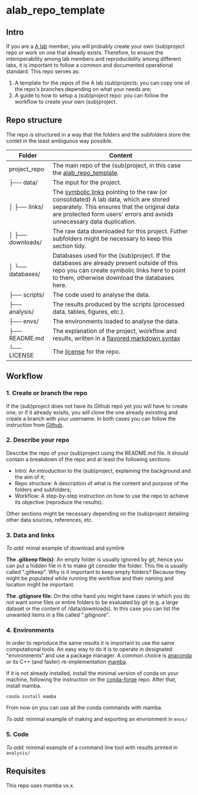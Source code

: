 # alab_repo_template

## Intro

If you are a [A lab](https://albertsenlab.org/) member, you will probably create your own (sub)project repo or work on one that already exists.
Therefore, to ensure the interoperability among lab members and reproducibility among different labs, it is important to follow a common and documented operational standard.
This repo serves as:
1. A template for the repos of the A lab (sub)projects: you can copy one of the repo's branches depending on what your needs are;
2. A guide to how to setup a (sub)project repo: you can follow the workflow to create your own (sub)project.

## Repo structure

The repo is structured in a way that the folders and the subfolders store the contet in the least ambiguous way possible.

| Folder | Content |
| --- | --- |
| project_repo | The main repo of the (sub)project, in this case the [alab_repo_template](https://github.com/fdelogu/alab_repo_template). |
| ├── data/ | The input for the project. |
| │   ├── links/ | The [symbolic links](https://manpages.ubuntu.com/manpages/bionic/man8/sln.8.html) pointing to the raw (or consolidated) A lab data, which are stored separately. This ensures that the original data are protected form users' errors and avoids unnecessary data duplication. |
| │   ├── downloads/ | The raw data downloaded for this project. Futher subfolders might be necessary to keep this section tidy. |
| │   └── databases/ | Databases used for the (sub)project. If the databases are already present outside of this repo you can create symbolic links here to point to them, otherwise download the databases here. |
| ├── scripts/ | The code used to analyse the data. |
| ├── analysis/ | The results produced by the scripts (processed data, tables, figures, etc.). |
| ├── envs/ | The environments loaded to analyse the data. |
| ├── README.md | The explanation of the project, workflow and results, written in a [flavored markdown syntax](https://docs.github.com/en/get-started/writing-on-github/getting-started-with-writing-and-formatting-on-github/quickstart-for-writing-on-github) |
| └── LICENSE | The [license](https://docs.github.com/en/repositories/managing-your-repositorys-settings-and-features/customizing-your-repository/licensing-a-repository) for the repo. |

## Workflow

### 1. Create or branch the repo

If the (sub)project does not have its Github repo yet you will have to create one, or if it already exisits, you will clone the one already exixsting and create a branch with your username.
In both cases you can follow the instruction from [Github](https://github.com/skills/introduction-to-github#).

### 2. Describe your repo

Describe the repo of your (sub)project using the README.md file. It should contain a breakdown of the repo and at least the following sections:
- Intro: An introduction to the (sub)project, explaining the background and the aim of it;
- Repo structure: A description of what is the content and purpose of the folders and subfolders;
- Workflow: A step-by-step instruction on how to use the repo to achieve its objective (reproduce the results).

Other sections might be necessary depending on the (sub)project detailing other data sources, references, etc.

### 3. Data and links

*To add:* minial example of download and symlink

**The .gitkeep file(s)**: An empty folder is usually ignored by git, hence you can put a hidden file in it to make git consider the folder.
This file is usually called ".gitkeep".
Why is it important to keep empty folders? Because they might be populated while running the workflow and their naming and location might be important.

**The .gitignore file**: On the othe hand you might have cases in which you do not want some files or entire folders to be evaluated by git (e.g. a large dataset or the content of /data/downloads). In this case you can list the unwanted items in a file called ".gitignore".

### 4. Environments

In order to reproduce the same results it is important to use the same computational tools.
An easy way to do it is to operate in designated "environments" and use a package manager.
A common choice is [anaconda](https://www.anaconda.com/) or its C++ (and faster) re-implementation [mamba](https://github.com/mamba-org/mamba).

If it is not already installed, install the minimal version of conda on your machine, following the instruction on the [conda-forge](https://github.com/conda-forge/miniforge) repo.
After that, install mamba.
```
conda install mamba
```
From now on you can use all the conda commands with mamba.

*To add:* minimal example of making and exporting an envrionment in `envs/`

### 5. Code

*To add:* minimal example of a command line tool with results printed in `analysis/`

## Requisites

This repo uses mamba vx.x.


